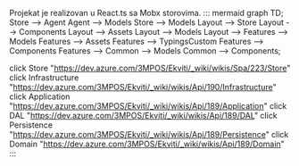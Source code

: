 Projekat je realizovan u React.ts sa Mobx storovima.
::: mermaid
 graph TD;
 Store --> Agent
 Agent --> Models 
 Store --> Models
 Layout --> Store
 Layout --> Components
 Layout --> Assets
 Layout --> Models
 Layout --> Features --> Models
 Features --> Assets
 Features --> TypingsCustom
 Features --> Components
 Features --> Common --> Models
 Common --> Components;

click Store "https://dev.azure.com/3MPOS/Ekviti/_wiki/wikis/Spa/223/Store"
click Infrastructure "https://dev.azure.com/3MPOS/Ekviti/_wiki/wikis/Api/190/Infrastructure"
click Application "https://dev.azure.com/3MPOS/Ekviti/_wiki/wikis/Api/189/Application"
click DAL "https://dev.azure.com/3MPOS/Ekviti/_wiki/wikis/Api/189/DAL"
click Persistence "https://dev.azure.com/3MPOS/Ekviti/_wiki/wikis/Api/189/Persistence"
click Domain "https://dev.azure.com/3MPOS/Ekviti/_wiki/wikis/Api/189/Domain"
:::


